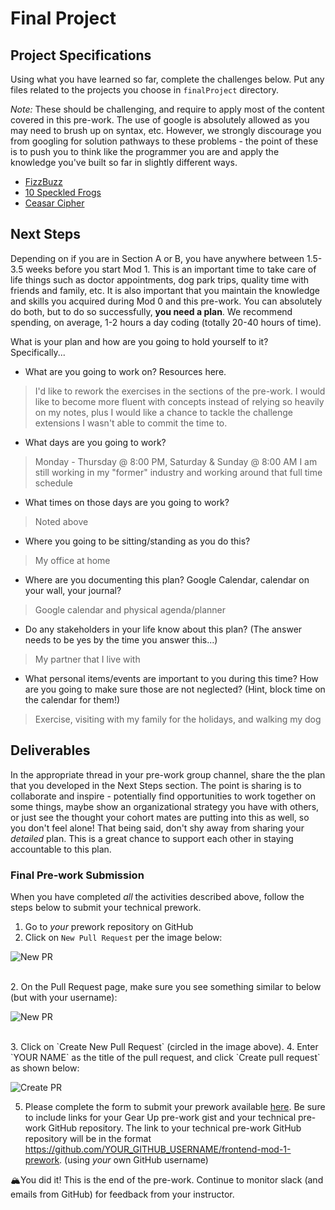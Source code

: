 # Final Project

## Project Specifications

Using what you have learned so far, complete the challenges below. Put any files related to the projects you choose in `finalProject` directory.

_Note:_ These should be challenging, and require to apply most of the content covered in this pre-work. The use of google is absolutely allowed as you may need to brush up on syntax, etc. However, we strongly discourage you from googling for solution pathways to these problems - the point of these is to push you to think like the programmer you are and apply the knowledge you've built so far in slightly different ways.

* [FizzBuzz](./fizzbuzz.md)
* [10 Speckled Frogs](./10_speckled_frogs.md)
* [Ceasar Cipher](./ceasar_cipher.md)

## Next Steps

Depending on if you are in Section A or B, you have anywhere between 1.5-3.5 weeks before you start Mod 1. This is an important time to take care of life things such as doctor appointments, dog park trips, quality time with friends and family, etc. It is also important that you maintain the knowledge and skills you acquired during Mod 0 and this pre-work. You can absolutely do both, but to do so successfully, **you need a plan**. We recommend spending, on average, 1-2 hours a day coding (totally 20-40 hours of time).

What is your plan and how are you going to hold yourself to it? Specifically...
- What are you going to work on? Resources here.
> I'd like to rework the exercises in the sections of the pre-work. I would like to become more fluent with concepts instead of relying so heavily on my notes, plus I would like a chance to tackle the challenge extensions I wasn't able to commit the time to.

- What days are you going to work?
> Monday - Thursday @ 8:00 PM, Saturday & Sunday @ 8:00 AM
> I am still working in my "former" industry and working around that full time schedule

- What times on those days are you going to work?
> Noted above

- Where you going to be sitting/standing as you do this?
> My office at home

- Where are you documenting this plan? Google Calendar, calendar on your wall, your journal?
> Google calendar and physical agenda/planner

- Do any stakeholders in your life know about this plan? (The answer needs to be yes by the time you answer this...)
> My partner that I live with

- What personal items/events are important to you during this time? How are you going to make sure those are not neglected? (Hint, block time on the calendar for them!)
> Exercise, visiting with my family for the holidays, and walking my dog

## Deliverables

In the appropriate thread in your pre-work group channel, share the the plan that you developed in the Next Steps section. The point is sharing is to collaborate and inspire - potentially find opportunities to work together on some things, maybe show an organizational strategy you have with others, or just see the thought your cohort mates are putting into this as well, so you don't feel alone! That being said, don't shy away from sharing your _detailed_ plan. This is a great chance to support each other in staying accountable to this plan.

### Final Pre-work Submission

When you have completed *all* the activities described above, follow the steps below to submit your technical prework.

1. Go to *your* prework repository on GitHub
1. Click on `New Pull Request` per the image below:

![New PR](https://i.imgur.com/lGKNxwC.png)

<br>
2. On the Pull Request page, make sure you see something similar to below (but with your username):

![New PR](https://i.imgur.com/CwJH8os.png)

<br>
3. Click on `Create New Pull Request` (circled in the image above).
4. Enter `YOUR NAME` as the title of the pull request, and click `Create pull request` as shown below:

![Create PR](https://i.imgur.com/CQQzfNc.png)

5. Please complete the form to submit your prework available [here](https://forms.gle/wxoVuhHKjrRyvGW2A). Be sure to include links for your Gear Up pre-work gist and your technical pre-work GitHub repository. The link to your technical pre-work GitHub repository will be in the format https://github.com/YOUR_GITHUB_USERNAME/frontend-mod-1-prework. (using _your_ own GitHub username)

🏔You did it! This is the end of the pre-work. Continue to monitor slack (and emails from GitHub) for feedback from your instructor.
